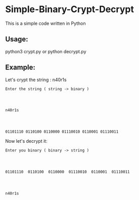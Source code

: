 # Simple-Binary-Crypt-Decrypt
This is a simple code written in Python
## Usage:
python3 crypt.py or python decrypt.py
## Example:
Let's crypt the string : n40r1s

<code>Enter the string ( string -> binary )
  <pre>n40r1s</pre>
  01101110  0110100  0110000  01110010  0110001  01110011 </code>

Now let's decrypt it:

<code>Enter you binary ( binary -> string )
  <pre>01101110  0110100  0110000  01110010  0110001  01110011  </pre>
n40r1s
</code>
